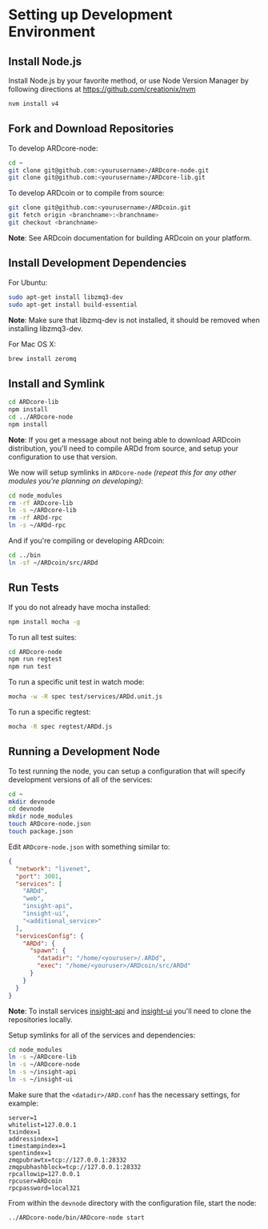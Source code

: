 # Setting up Development Environment

## Install Node.js

Install Node.js by your favorite method, or use Node Version Manager by following directions at https://github.com/creationix/nvm

```bash
nvm install v4
```

## Fork and Download Repositories

To develop ARDcore-node:

```bash
cd ~
git clone git@github.com:<yourusername>/ARDcore-node.git
git clone git@github.com:<yourusername>/ARDcore-lib.git
```

To develop ARDcoin or to compile from source:

```bash
git clone git@github.com:<yourusername>/ARDcoin.git
git fetch origin <branchname>:<branchname>
git checkout <branchname>
```
**Note**: See ARDcoin documentation for building ARDcoin on your platform.


## Install Development Dependencies

For Ubuntu:
```bash
sudo apt-get install libzmq3-dev
sudo apt-get install build-essential
```
**Note**: Make sure that libzmq-dev is not installed, it should be removed when installing libzmq3-dev.


For Mac OS X:
```bash
brew install zeromq
```

## Install and Symlink

```bash
cd ARDcore-lib
npm install
cd ../ARDcore-node
npm install
```
**Note**: If you get a message about not being able to download ARDcoin distribution, you'll need to compile ARDd from source, and setup your configuration to use that version.


We now will setup symlinks in `ARDcore-node` *(repeat this for any other modules you're planning on developing)*:
```bash
cd node_modules
rm -rf ARDcore-lib
ln -s ~/ARDcore-lib
rm -rf ARDd-rpc
ln -s ~/ARDd-rpc
```

And if you're compiling or developing ARDcoin:
```bash
cd ../bin
ln -sf ~/ARDcoin/src/ARDd
```

## Run Tests

If you do not already have mocha installed:
```bash
npm install mocha -g
```

To run all test suites:
```bash
cd ARDcore-node
npm run regtest
npm run test
```

To run a specific unit test in watch mode:
```bash
mocha -w -R spec test/services/ARDd.unit.js
```

To run a specific regtest:
```bash
mocha -R spec regtest/ARDd.js
```

## Running a Development Node

To test running the node, you can setup a configuration that will specify development versions of all of the services:

```bash
cd ~
mkdir devnode
cd devnode
mkdir node_modules
touch ARDcore-node.json
touch package.json
```

Edit `ARDcore-node.json` with something similar to:
```json
{
  "network": "livenet",
  "port": 3001,
  "services": [
    "ARDd",
    "web",
    "insight-api",
    "insight-ui",
    "<additional_service>"
  ],
  "servicesConfig": {
    "ARDd": {
      "spawn": {
        "datadir": "/home/<youruser>/.ARDd",
        "exec": "/home/<youruser>/ARDcoin/src/ARDd"
      }
    }
  }
}
```

**Note**: To install services [insight-api](https://github.com/underdarkskies/insight-api) and [insight-ui](https://github.com/underdarkskies/insight-ui) you'll need to clone the repositories locally.

Setup symlinks for all of the services and dependencies:

```bash
cd node_modules
ln -s ~/ARDcore-lib
ln -s ~/ARDcore-node
ln -s ~/insight-api
ln -s ~/insight-ui
```

Make sure that the `<datadir>/ARD.conf` has the necessary settings, for example:
```
server=1
whitelist=127.0.0.1
txindex=1
addressindex=1
timestampindex=1
spentindex=1
zmqpubrawtx=tcp://127.0.0.1:28332
zmqpubhashblock=tcp://127.0.0.1:28332
rpcallowip=127.0.0.1
rpcuser=ARDcoin
rpcpassword=local321
```

From within the `devnode` directory with the configuration file, start the node:
```bash
../ARDcore-node/bin/ARDcore-node start
```
